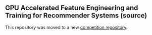## GPU Accelerated Feature Engineering and Training for Recommender Systems (source)

This repository was moved to a new [competition repository](https://github.com/NVIDIA-Merlin/competitions).  
